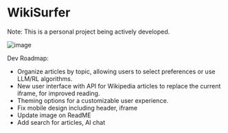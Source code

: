 # WikiSurfer

Note: This is a personal project being actively developed.


![image](https://github.com/azariak/WikiSurfer/assets/20154709/ea49ab44-122f-4a26-a4c3-2f174f80bffa)

Dev Roadmap:
- Organize articles by topic, allowing users to select preferences or use LLM/RL algorithms.
- New user interface with API for Wikipedia articles to replace the current iframe, for improved reading.
- Theming options for a customizable user experience.
- Fix mobile design including header, iframe
- Update image on ReadME
- Add search for articles, AI chat
